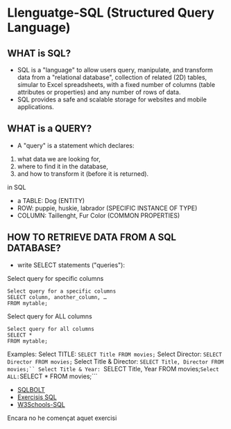 # Llenguatge-SQL (Structured Query Language)

## WHAT is SQL?
- SQL is a "language" to allow users query, manipulate, and transform data from a "relational database", collection of related (2D) tables, simular to Excel spreadsheets, with a fixed number of columns (table attributes or properties) and any number of rows of data.
- SQL provides a safe and scalable storage for websites and mobile applications.

## WHAT is a QUERY?
- A "query" is a statement which declares:
1) what data we are looking for, 
2) where to find it in the database, 
3) and how to transform it (before it is returned).


in SQL 
- a TABLE: Dog (ENTITY)
- ROW: puppie, huskie, labrador (SPECIFIC INSTANCE OF TYPE)
- COLUMN: Taillenght, Fur Color (COMMON PROPERTIES)


## HOW TO RETRIEVE DATA FROM A SQL DATABASE? 
-  write SELECT statements ("queries"):

Select query for specific columns
```
Select query for a specific columns
SELECT column, another_column, …
FROM mytable;
```

Select query for ALL columns
```
Select query for all columns
SELECT * 
FROM mytable;
```

Examples: 
Select TITLE: ```SELECT Title FROM movies;```
Select Director: ```SELECT Director FROM movies;```
Select Title & Director: ```SELECT Title, Director FROM movies;``
Select Title & Year: ```SELECT Title, Year FROM movies;```
Select ALL: ```SELECT * FROM movies;```



- [SQLBOLT](https://sqlbolt.com/)
- [Exercisis SQL](https://josejuansanchez.org/bd/ejercicios-consultas-sql/index.html#ejercicios.-realizaci%C3%B3n-de-consultas-sql)
- [W3Schools-SQL](https://www.w3schools.com/sql/default.asp)

Encara no he començat aquet exercisi


